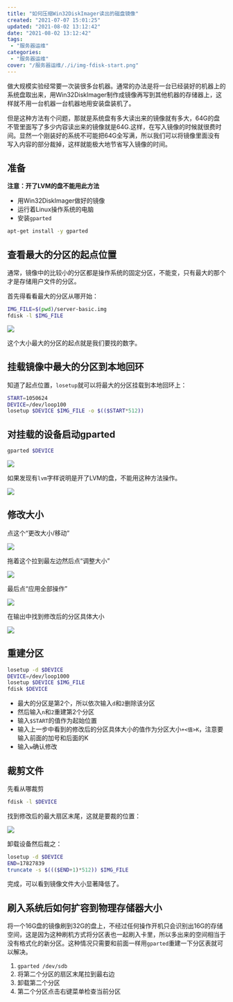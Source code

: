 ```yaml
---
title: "如何压缩Win32DiskImager读出的磁盘镜像"
created: "2021-07-07 15:01:25"
updated: "2021-08-02 13:12:42"
date: "2021-08-02 13:12:42"
tags: 
 - "服务器运维"
categories: 
 - "服务器运维"
cover: "/服务器运维/./i/img-fdisk-start.png"
---
```


做大规模实验经常要一次装很多台机器。通常的办法是将一台已经装好的机器上的系统盘取出来，用Win32DiskImager制作成镜像再写到其他机器的存储器上，这样就不用一台机器一台机器地用安装盘装机了。

但是这种方法有个问题，那就是系统盘有多大读出来的镜像就有多大，64G的盘不管里面写了多少内容读出来的镜像就是64G.这样，在写入镜像的时候就很费时间。显然一个刚装好的系统不可能把64G全写满，所以我们可以将镜像里面没有写入内容的部分裁掉，这样就能极大地节省写入镜像的时间。

## 准备

**注意：开了LVM的盘不能用此方法**

* 用Win32DiskImager做好的镜像
* 运行着Linux操作系统的电脑
* 安装`gparted`

```sh
apt-get install -y gparted
```

## 查看最大的分区的起点位置

通常，镜像中的比较小的分区都是操作系统的固定分区，不能变，只有最大的那个才是存储用户文件的分区。

首先得看看最大的分区从哪开始：

```sh
IMG_FILE=$(pwd)/server-basic.img
fdisk -l $IMG_FILE
```

![](./i/img-fdisk-start.png)

这个大小最大的分区的起点就是我们要找的数字。

## 挂载镜像中最大的分区到本地回环

知道了起点位置，`losetup`就可以将最大的分区挂载到本地回环上：

```sh
START=1050624
DEVICE=/dev/loop100
losetup $DEVICE $IMG_FILE -o $(($START*512))
```

## 对挂载的设备启动gparted

```sh
gparted $DEVICE
```

![](./i/gparted-start.png)

如果发现有`lvm`字样说明是开了LVM的盘，不能用这种方法操作。

![](./i/gparted-start-lvm.png)


## 修改大小

点这个“更改大小/移动”

![](./i/gparted-change.png)

拖着这个拉到最左边然后点“调整大小”

![](./i/gparted-move.png)

最后点“应用全部操作”

![](./i/gparted-finish.png)

在输出中找到修改后的分区具体大小

![](./i/gparted-after.png)

## 重建分区

```sh
losetup -d $DEVICE
DEVICE=/dev/loop1000
losetup $DEVICE $IMG_FILE
fdisk $DEVICE
```

* 最大的分区是第2个，所以依次输入`d`和`2`删除该分区
* 然后输入`n`和`2`重建第2个分区
* 输入`$START`的值作为起始位置
* 输入上一步中看到的修改后的分区具体大小的值作为分区大小`+<值>K`，注意要输入前面的加号和后面的K
* 输入`w`确认修改

## 裁剪文件

先看从哪裁剪

```sh
fdisk -l $DEVICE
```

找到修改后的最大扇区末尾，这就是要裁的位置：

![](./i/img-trancate-where.png)

卸载设备然后裁之：

```sh
losetup -d $DEVICE
END=17827839
truncate -s $((($END+1)*512)) $IMG_FILE
```

完成，可以看到镜像文件大小显著降低了。

## 刷入系统后如何扩容到物理存储器大小

将一个16G盘的镜像刷到32G的盘上，不经过任何操作开机只会识别出16G的存储空间，这是因为这种刷机方式将分区表也一起刷入卡里，所以多出来的空间相当于没有格式化的新分区。这种情况只需要和前面一样用`gparted`重建一下分区表就可以解决。

1. `gparted /dev/sdb`
2. 将第二个分区的扇区末尾拉到最右边
3. 卸载第二个分区
4. 第二个分区点击右键菜单检查当前分区